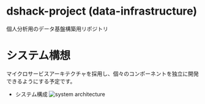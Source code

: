 # dshack-project (data-infrastructure)

個人分析用のデータ基盤構築用リポジトリ

# システム構想

マイクロサービスアーキテクチャを採用し、個々のコンポーネントを独立に開発できるようにする予定です。

- システム構成
![system architecture](https://user-images.githubusercontent.com/56133802/75120700-c6fee000-56d0-11ea-9aef-3acb68ee168e.png)